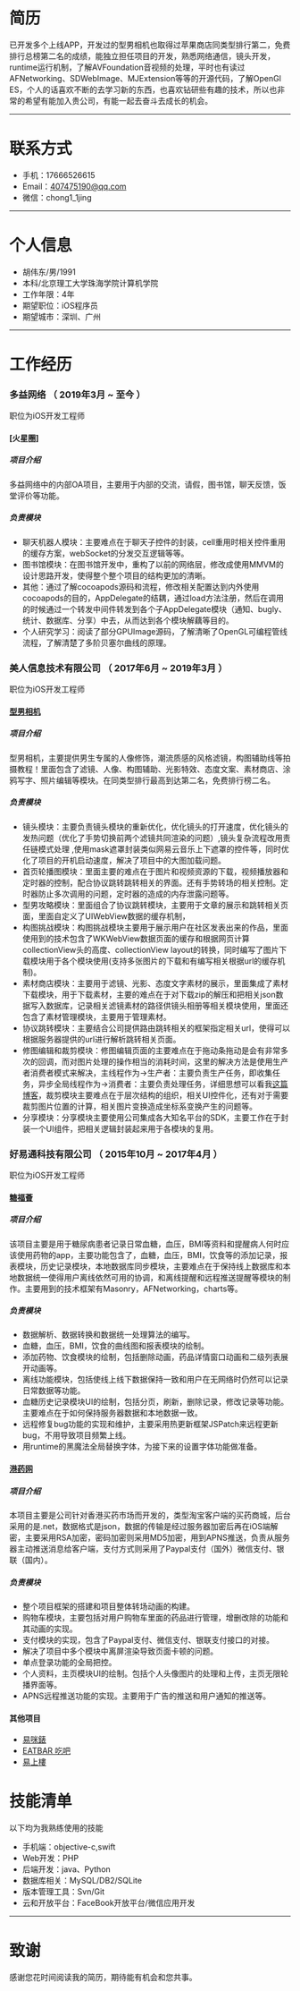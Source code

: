 # 简历

已开发多个上线APP，开发过的型男相机也取得过苹果商店同类型排行第二，免费排行总榜第二名的成绩，能独立担任项目的开发，熟悉网络通信，镜头开发，runtime运行机制，了解AVFoundation音视频的处理，平时也有读过AFNetworking、SDWebImage、MJExtension等等的开源代码，了解OpenGl ES，个人的话喜欢不断的去学习新的东西，也喜欢钻研些有趣的技术，所以也非常的希望有能加入贵公司，有能一起去奋斗去成长的机会。

---


# 联系方式

- 手机：17666526615
- Email：407475190@qq.com
- 微信：chong1_1jing

---

# 个人信息

 - 胡伟东/男/1991 
 - 本科/北京理工大学珠海学院计算机学院 
 - 工作年限：4年
 - 期望职位：iOS程序员
 - 期望城市：深圳、广州

---

# 工作经历

### 多益网络 （ 2019年3月 ~ 至今 ）

职位为iOS开发工程师

#### [火星圈]

##### 项目介绍

多益网络中的内部OA项目，主要用于内部的交流，请假，图书馆，聊天反馈，饭堂评价等功能。

##### 负责模块

* 聊天机器人模块：主要难点在于聊天子控件的封装，cell重用时相关控件重用的缓存方案，webSocket的分发交互逻辑等等。
* 图书馆模块：在图书馆开发中，重构了以前的网络层，修改成使用MMVM的设计思路开发，使得整个整个项目的结构更加的清晰。
* 其他：通过了解cocoapods源码和流程，修改相关配置达到内外使用cocoapods的目的，AppDelegate的结耦，通过load方法注册，然后在调用的时候通过一个转发中间件转发到各个子AppDelegate模块（通知、bugly、统计、数据库、分享）中去，从而达到各个模块解藕等目的。
* 个人研究学习：阅读了部分GPUImage源码，了解清晰了OpenGL可编程管线流程，了解清楚了多阶贝塞尔曲线的原理。

### 美人信息技术有限公司 （ 2017年6月 ~ 2019年3月 ）

职位为iOS开发工程师

#### [型男相机](https://itunes.apple.com/cn/app/型男相机-首款男生专属自拍软件/id1245052853?mt=8)

##### 项目介绍

型男相机，主要提供男生专属的人像修饰，潮流质感的风格滤镜，构图辅助线等拍摄教程！里面包含了滤镜、人像、构图辅助、光影特效、态度文案、素材商店、涂鸦写字、照片编辑等模块。在同类型排行最高到达第二名，免费排行榜二名。

##### 负责模块
* 镜头模块：主要负责镜头模块的重新优化，优化镜头的打开速度，优化镜头的发热问题（优化了手势切换前两个滤镜共同渲染的问题）,镜头复杂流程改用责任链模式处理 ,使用mask遮罩封装类似网易云音乐上下遮罩的控件等，同时优化了项目的开机启动速度，解决了项目中的大图加载问题。
* 首页轮播图模块：里面主要的难点在于图片和视频资源的下载，视频播放器和定时器的控制，配合协议跳转跳转相关的界面。还有手势转场的相关控制。定时器防止多次调用的问题，定时器的造成的内存泄露问题等。
* 型男攻略模块：里面组合了协议跳转模块，主要用于文章的展示和跳转相关页面，里面自定义了UIWebView数据的缓存机制，
* 构图挑战模块：构图挑战模块主要用于展示用户在社区发表出来的作品，里面使用到的技术包含了WKWebView数据页面的缓存和根据网页计算collectionView头的高度、collectionView layout的转换，同时编写了图片下载模块用于各个模块使用(支持多张图片的下载和有编写相关根据url的缓存机制)。
* 素材商店模块：主要用于滤镜、光影、态度文字素材的展示，里面集成了素材下载模块，用于下载素材，主要的难点在于对下载zip的解压和把相关json数据写入数据库，记录相关滤镜素材的路径供镜头相册等相关模块使用，里面还包含了素材管理模块，主要用于管理素材。
* 协议跳转模块：主要结合公司提供路由跳转相关的框架指定相关url，使得可以根据服务器提供的url进行解析跳转相关页面。
* 修图编辑和裁剪模块：修图编辑页面的主要难点在于拖动条拖动是会有非常多次的回调，而对图片处理的操作相当的消耗时间，这里的解决方法是使用生产者消费者模式来解决，主线程作为->生产者：主要负责生产任务，即收集任务，异步全局线程作为->消费者：主要负责处理任务，详细思想可以看我[这篇博客](https://huweidong.github.io/2017/10/12/生产者消费者模式/)，裁剪模块主要难点在于层次结构的组织，相关UI控件化，还有对于需要裁剪图片位置的计算，相关图片变换造成坐标系变换产生的问题等。
* 分享模块：分享模块主要使用公司集成各大知名平台的SDK，主要工作在于封装一个UI组件，把相关逻辑封装起来用于各模块的复用。

### 好易通科技有限公司 （ 2015年10月 ~ 2017年4月 ）

职位为iOS开发工程师

#### [糖福薈](https://itunes.apple.com/cn/app/tang-fu-hui/id1194434437?mt=8)

##### 项目介绍

该项目主要是用于糖尿病患者记录日常血糖，血压，BMI等资料和提醒病人何时应该使用药物的app，主要功能包含了，血糖，血压，BMI，饮食等的添加记录，报表模块，历史记录模块，本地数据库同步模块，主要难点在于保持线上数据库和本地数据统一使得用户离线依然可用的协调，和离线提醒和远程推送提醒等模块的制作。主要用到的技术框架有Masonry，AFNetworking，charts等。

##### 负责模块

* 数据解析、数据转换和数据统一处理算法的编写。
* 血糖，血压，BMI，饮食的曲线图和报表模块的绘制。
* 添加药物、饮食模块的绘制，包括删除动画，药品详情窗口动画和二级列表展开动画等。
* 离线功能模块，包括使线上线下数据保持一致和用户在无网络时仍然可以记录日常数据等功能。
* 血糖历史记录模块UI的绘制，包括分页，刷新，删除记录，修改记录等功能。主要难点在于如何保持服务器数据和本地数据一致。
* 远程修复bug功能的实现和维护，主要采用热更新框架JSPatch来远程更新bug，不用导致项目频繁上线。
* 用runtime的黑魔法全局替换字体，为接下来的设置字体功能做准备。

#### [港药网](https://itunes.apple.com/cn/app/gang-yao-wang-xiang-gang-yao/id1042925913?mt=8)

##### 项目介绍

本项目主要是公司针对香港买药市场而开发的，类型淘宝客户端的买药商城，后台采用的是.net，数据格式是json，数据的传输是经过服务器加密后再在iOS端解密，主要采用RSA加密，密码加密则采用MD5加密，用到APNS推送，负责从服务器主动推送消息给客户端，支付方式则采用了Paypal支付（国外）微信支付、银联（国内）。

##### 负责模块

* 整个项目框架的搭建和项目整体转场动画的构建。
* 购物车模块，主要包括对用户购物车里面的药品进行管理，增删改除的功能和其动画的实现。
* 支付模块的实现，包含了Paypal支付、微信支付、银联支付接口的对接。
* 解决了项目中多个模块中离屏渲染导致页面卡顿的问题。
* 单点登录功能的全局把控。
* 个人资料，主页模块UI的绘制。包括个人头像图片的处理和上传，主页无限轮播界面等。
* APNS远程推送功能的实现。主要用于广告的推送和用户通知的推送等。


#### 其他项目

- [易咪錶](https://itunes.apple.com/cn/app/yi-mi-biao-quan-ao-ren-ren/id1145701266?mt=8)
- [EATBAR 吃吧](https://itunes.apple.com/cn/app/eatber-chi-baapp-xiang-gang/id1021841744?mt=8)
- [易上樓](https://itunes.apple.com/cn/app/easyhome-macau-yi-shang-lou/id1107872819?mt=8)
 

# 技能清单

以下均为我熟练使用的技能

- 手机端：objective-c,swift
- Web开发：PHP
- 后端开发：java、Python
- 数据库相关：MySQL/DB2/SQLite
- 版本管理工具：Svn/Git
- 云和开放平台：FaceBook开放平台/微信应用开发



---

# 致谢
感谢您花时间阅读我的简历，期待能有机会和您共事。
